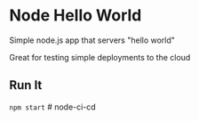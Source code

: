 # Node Hello World

Simple node.js app that servers "hello world"

Great for testing simple deployments to the cloud

## Run It

`npm start`
#   n o d e - c i - c d  
 